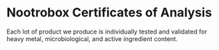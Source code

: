 # Nootrobox Certificates of Analysis

Each lot of product we produce is individually tested and validated
for heavy metal, microbiological, and active ingredient content.
